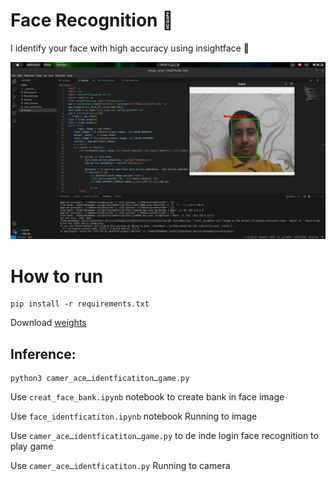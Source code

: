 # Face Recognition 🧑
I identify your face with high accuracy using insightface 🧑

 <img src="https://github.com/MohamadNematizadeh/Face-Recognition/blob/main/result/result_face_identficatiton.png?raw=true" alt="about">

# How to run
```
pip install -r requirements.txt
```
Download [weights](https://drive.google.com/file/d/1Z0Kh7fdPgfN7KUSLdg42agIy_ip1WR0f/view?usp=drive_link)
## Inference:
```
python3 camer_aceـidentficatitonـgame.py
```

Use `creat_face_bank.ipynb` notebook to create bank in face image

Use `face_identficatiton.ipynb` notebook Running  to image

Use `camer_aceـidentficatitonـgame.py` to de inde login face recognition to play game

Use `camer_aceـidentficatiton.py` Running to camera

